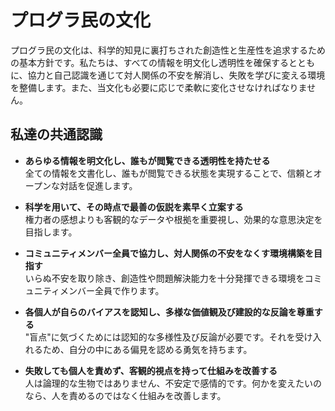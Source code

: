 # プログラ民の文化

プログラ民の文化は、科学的知見に裏打ちされた創造性と生産性を追求するための基本方針です。私たちは、すべての情報を明文化し透明性を確保するとともに、協力と自己認識を通じて対人関係の不安を解消し、失敗を学びに変える環境を整備します。また、当文化も必要に応じで柔軟に変化させなければなりません。

## 私達の共通認識

- **あらゆる情報を明文化し、誰もが閲覧できる透明性を持たせる**  
  全ての情報を文書化し、誰もが閲覧できる状態を実現することで、信頼とオープンな対話を促進します。

- **科学を用いて、その時点で最善の仮説を素早く立案する**  
  権力者の感想よりも客観的なデータや根拠を重要視し、効果的な意思決定を目指します。

- **コミュニティメンバー全員で協力し、対人関係の不安をなくす環境構築を目指す**  
  いらぬ不安を取り除き、創造性や問題解決能力を十分発揮できる環境をコミュニティメンバー全員で作ります。

- **各個人が自らのバイアスを認知し、多様な価値観及び建設的な反論を尊重する**  
  "盲点"に気づくためには認知的な多様性及び反論が必要です。それを受け入れるため、自分の中にある偏見を認める勇気を持ちます。
  
- **失敗しても個人を責めず、客観的視点を持って仕組みを改善する**  
  人は論理的な生物ではありません、不安定で感情的です。何かを変えたいのなら、人を責めるのではなく仕組みを改善します。
